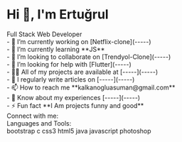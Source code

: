 <h1>Hi 👋, I'm Ertuğrul</h1>
Full Stack Web Developer<br>
- 🔭 I’m currently working on [Netflix-clone](-----)<br>
- 🌱 I’m currently learning **JS**<br>
- 👯 I’m looking to collaborate on [Trendyol-Clone](-----)<br>
- 🤝 I’m looking for help with [Flutter](-----)<br>
- 👨‍💻 All of my projects are available at [-----](-----)<br>
- 📝 I regularly write articles on [-----](-----)<br>
- 📫 How to reach me **kalkanogluasuman@gmail.com**<br>
- 📄 Know about my experiences [-----](-----)<br>
- ⚡ Fun fact **I Am projects funny and good**<br>
Connect with me:<br>
Languages and Tools:<br>
bootstrap c css3 html5 java javascript photoshop<br>
